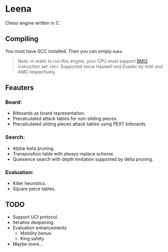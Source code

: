 # Leena

Chess engine written in C. <br>

## Compiling

You must have GCC installed. Then you can simply ```make```.<br> 
> Note: in order to run this engine, your CPU must support [BMI2](https://en.wikipedia.org/wiki/X86_Bit_manipulation_instruction_set#BMI2_(Bit_Manipulation_Instruction_Set_2)) instruction set <br>
Supported since Haswell and Evador by intel and AMD respectively.

## Feauters

### Board:
- Bitboards as board representation.
- Precalculated attack tables for non-sliding pieces.
- Precalculated sliding pieces attack tables using PEXT bitboards.

### Search:
- Alpha-beta pruning.
- Transposition table with always replace scheme.
- Quiesence search with depth limitation supported by delta pruning.

### Evaluation:
- Killer heuristics.
- Square piece tables.

## TODO
- Support UCI protocol.
- Iterative deepening.
- Evaluation enhancements
  - Mobility bonus
  - King safety
- Maybe more...